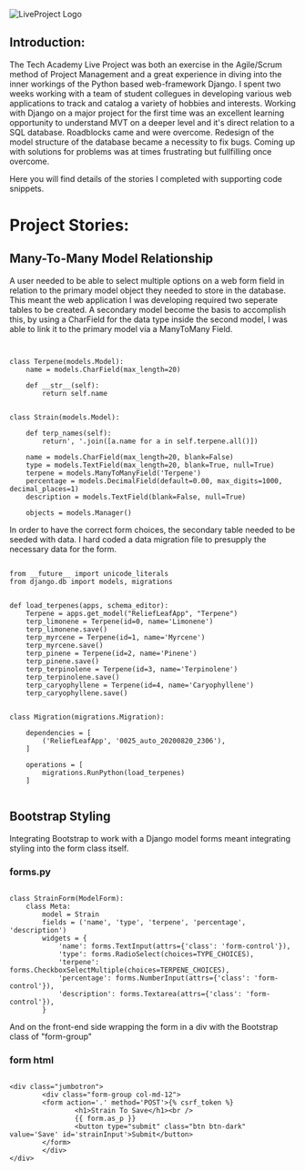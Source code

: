 
![LiveProject Logo](http://www.austinkrzciok.com/img/lp_logo.jpg)

## Introduction:

The Tech Academy Live Project was both an exercise in the Agile/Scrum method of Project Management and a great experience in diving into the inner workings of the Python based web-framework Django. I spent two weeks working with a team of student collegues in developing various web applications to track and catalog a variety of hobbies and interests. Working with Django on a major project for the first time was an excellent learning opportunity to understand MVT on a deeper level and it's direct relation to a SQL database. Roadblocks came and were overcome. Redesign of the model structure of the database became a necessity to fix bugs. Coming up with solutions for problems was at times frustrating but fullfilling once overcome. 

Here you will find details of the stories I completed with supporting code snippets.


# Project Stories:

## Many-To-Many Model Relationship

A user needed to be able to select multiple options on a web form field in relation to the primary model object they needed to store in the database. This meant the web application I was developing required two seperate tables to be created.  A secondary model become the basis to accomplish this, by using a CharField for the data type inside the second model, I was able to link it to the primary model via a ManyToMany Field.

```from django.db import models


class Terpene(models.Model):
    name = models.CharField(max_length=20)

    def __str__(self):
        return self.name


class Strain(models.Model):

    def terp_names(self):
        return', '.join([a.name for a in self.terpene.all()])

    name = models.CharField(max_length=20, blank=False)
    type = models.TextField(max_length=20, blank=True, null=True)
    terpene = models.ManyToManyField('Terpene')
    percentage = models.DecimalField(default=0.00, max_digits=1000, decimal_places=1)
    description = models.TextField(blank=False, null=True)

    objects = models.Manager()
```

In order to have the correct form choices, the secondary table needed to be seeded with data. I hard coded a data migration file to presupply the necessary data for the form.

```

from __future__ import unicode_literals
from django.db import models, migrations


def load_terpenes(apps, schema_editor):
    Terpene = apps.get_model("ReliefLeafApp", "Terpene")
    terp_limonene = Terpene(id=0, name='Limonene')
    terp_limonene.save()
    terp_myrcene = Terpene(id=1, name='Myrcene')
    terp_myrcene.save()
    terp_pinene = Terpene(id=2, name='Pinene')
    terp_pinene.save()
    terp_terpinolene = Terpene(id=3, name='Terpinolene')
    terp_terpinolene.save()
    terp_caryophyllene = Terpene(id=4, name='Caryophyllene')
    terp_caryophyllene.save()


class Migration(migrations.Migration):

    dependencies = [
        ('ReliefLeafApp', '0025_auto_20200820_2306'),
    ]

    operations = [
        migrations.RunPython(load_terpenes)
    ]


```

## Bootstrap Styling 

Integrating Bootstrap to work with a Django model forms meant integrating styling into the form class itself. 

### forms.py 

```

class StrainForm(ModelForm):
    class Meta:
        model = Strain
        fields = ('name', 'type', 'terpene', 'percentage', 'description')
        widgets = {
            'name': forms.TextInput(attrs={'class': 'form-control'}),
            'type': forms.RadioSelect(choices=TYPE_CHOICES),
            'terpene': forms.CheckboxSelectMultiple(choices=TERPENE_CHOICES),
            'percentage': forms.NumberInput(attrs={'class': 'form-control'}),
            'description': forms.Textarea(attrs={'class': 'form-control'}),
        }

```

And on the front-end side wrapping the form in a div with the Bootstrap class of "form-group"

### form html 

```

<div class="jumbotron">
        <div class="form-group col-md-12">
        <form action='.' method='POST'>{% csrf_token %}
                <h1>Strain To Save</h1><br />
                {{ form.as_p }}
                <button type="submit" class="btn btn-dark" value='Save' id='strainInput'>Submit</button>
        </form>
        </div>
</div>


```



